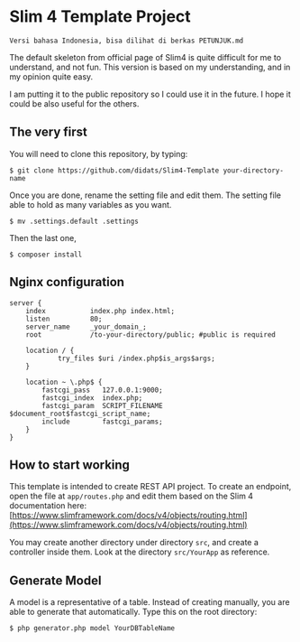 # Slim 4 Template Project

```
Versi bahasa Indonesia, bisa dilihat di berkas PETUNJUK.md
```

The default skeleton from official page of Slim4 is quite difficult for me to understand, and not fun. This version is based on my understanding, and in my opinion quite easy. 

I am putting it to the public repository so I could use it in the future. I hope it could be also useful for the others.

## The very first

You will need to clone this repository, by typing:
```
$ git clone https://github.com/didats/Slim4-Template your-directory-name
```

Once you are done, rename the setting file and edit them. The setting file able to hold as many variables as you want.

```
$ mv .settings.default .settings
```

Then the last one, 

```
$ composer install
```

## Nginx configuration

```
server {
    index           index.php index.html;
    listen          80;
    server_name     _your_domain_;
    root            /to-your-directory/public; #public is required

    location / {
            try_files $uri /index.php$is_args$args;
    }

    location ~ \.php$ {
        fastcgi_pass   127.0.0.1:9000;
        fastcgi_index  index.php;
        fastcgi_param  SCRIPT_FILENAME  $document_root$fastcgi_script_name;
        include        fastcgi_params;
    }
}
```

## How to start working

This template is intended to create REST API project. To create an endpoint, open the file at `app/routes.php` and edit them based on the Slim 4 documentation here: [https://www.slimframework.com/docs/v4/objects/routing.html](https://www.slimframework.com/docs/v4/objects/routing.html)

You may create another directory under directory `src`, and create a controller inside them. Look at the directory `src/YourApp` as reference.

## Generate Model

A model is a representative of a table. Instead of creating manually, you are able to generate that automatically. Type this on the root directory:

```
$ php generator.php model YourDBTableName
```

